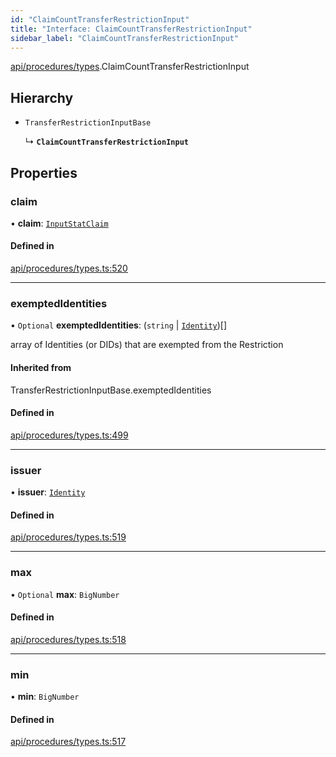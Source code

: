 ```yaml
---
id: "ClaimCountTransferRestrictionInput"
title: "Interface: ClaimCountTransferRestrictionInput"
sidebar_label: "ClaimCountTransferRestrictionInput"
---
```


[api/procedures/types](../../../../../modules/API/Procedures/Types/Types.md).ClaimCountTransferRestrictionInput

## Hierarchy

- `TransferRestrictionInputBase`

  ↳ **`ClaimCountTransferRestrictionInput`**

## Properties

### claim

• **claim**: [`InputStatClaim`](../../../../../modules/API/Entities/Types/Types.md#inputstatclaim)

#### Defined in

[api/procedures/types.ts:520](https://github.com/PolymeshAssociation/polymesh-sdk/blob/88db4a911/src/api/procedures/types.ts#L520)

___

### exemptedIdentities

• `Optional` **exemptedIdentities**: (`string` \| [`Identity`](../../../../../classes/API/Entities/Identity/Identity.md))[]

array of Identities (or DIDs) that are exempted from the Restriction

#### Inherited from

TransferRestrictionInputBase.exemptedIdentities

#### Defined in

[api/procedures/types.ts:499](https://github.com/PolymeshAssociation/polymesh-sdk/blob/88db4a911/src/api/procedures/types.ts#L499)

___

### issuer

• **issuer**: [`Identity`](../../../../../classes/API/Entities/Identity/Identity.md)

#### Defined in

[api/procedures/types.ts:519](https://github.com/PolymeshAssociation/polymesh-sdk/blob/88db4a911/src/api/procedures/types.ts#L519)

___

### max

• `Optional` **max**: `BigNumber`

#### Defined in

[api/procedures/types.ts:518](https://github.com/PolymeshAssociation/polymesh-sdk/blob/88db4a911/src/api/procedures/types.ts#L518)

___

### min

• **min**: `BigNumber`

#### Defined in

[api/procedures/types.ts:517](https://github.com/PolymeshAssociation/polymesh-sdk/blob/88db4a911/src/api/procedures/types.ts#L517)
